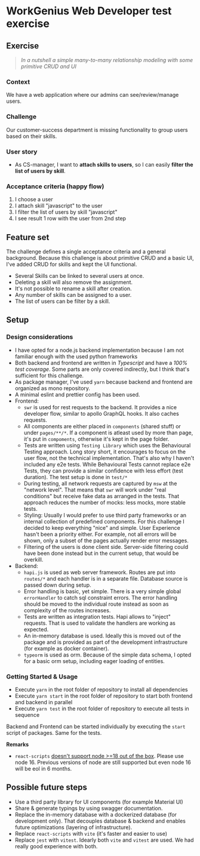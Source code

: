 # WorkGenius Web Developer test exercise

## Exercise

> _In a nutshell a simple many-to-many relationship modeling with some primitive CRUD and UI_

### Context

We have a web application where our admins can see/review/manage users.

### Challenge

Our customer-success department is missing functionality to group users based on their skills.

### User story

- As CS-manager, I want to **attach skills to users**, so I can easily **filter the list of users by skill**.

### Acceptance criteria (happy flow)

1. I choose a user
2. I attach skill "javascript" to the user
3. I filter the list of users by skill "javascript"
4. I see result 1 row with the user from 2nd step

## Feature set
The challenge defines a single acceptance criteria and a general background.
Because this challenge is about primitive CRUD and a basic UI, I've added CRUD for skills and kept the UI functional. 
* Several Skills can be linked to several users at once. 
* Deleting a skill will also remove the assignment. 
* It's not possible to rename a skill after creation. 
* Any number of skills can be assigned to a user. 
* The list of users can be filter by a skill.

## Setup

### Design considerations
* I have opted for a node.js backend implementation because I am not familiar enough with the used python frameworks
* Both backend and frontend are written in *Typescript* and have a *100% test coverage*. Some parts are only covered indirectly, but I think that's sufficient for this challenge. 
* As package manager, I've used `yarn` because backend and frontend are organized as mono repository.
* A minimal eslint and prettier config has been used.
* Frontend: 
    * `swr` is used for rest requests to the backend. It provides a nice developer flow, similar to apollo GraphQL hooks. It also caches requests.
    * All components are either placed in `components` (shared stuff) or under `pages/**/*`. If a component is atleast used by more than page, it's put in `compoments`, otherwise it's kept in the page folder.
    * Tests are written using `Testing Library` which uses the Behavioural Testing approach. Long story short, it encourages to focus on the user flow, not the technical implementation. That's also why I haven't included any e2e tests. While Behavioural Tests cannot replace e2e Tests, they can provide a similar confidence with less effort (test duration). The test setup is done in `test/*`
    * During testing, all network requests are captured by `msw` at the "network level". That means that `swr` will work under "real conditions" but receive fake data as arranged in the tests. That approach reduces the number of mocks: less mocks, more stable tests.
    * Styling: Usually I would prefer to use third party frameworks or an internal collection of predefined components. For this challenge I decided to keep everything "nice" and simple. User Experience hasn't been a priority either. For example, not all errors will be shown, only a subset of the pages actually render error messages.
    * Filtering of the users is done client side. Server-side filtering could have been done instead but in the current setup, that would be overkill.
* Backend:
    * `hapi.js` is used as web server framework. Routes are put into `routes/*` and each handler is in a separate file. Database source is passed down during setup.
    * Error handling is basic, yet simple. There is a very simple global `errorHandler` to catch sql constraint errors. The error handling should be moved to the individual route instead as soon as complexity of the routes increases.
    * Tests are written as integration tests. Hapi allows to "inject" requests. That is used to validate the handlers are working as expected.
    * An in-memory database is used. Ideally this is moved out of the package and is provided as part of the development infrastructure (for example as docker container).
    * `typeorm` is used as orm. Because of the simple data schema, I opted for a basic orm setup, including eager loading of entities.

### Getting Started & Usage
* Execute `yarn` in the root folder of repository to install all dependencies
* Execute `yarn start` in the root folder of repository to start both frontend and backend in parallel
* Execute `yarn test` in the root folder of repository to execute all tests in sequence

Backend and Frontend can be started individually by executing the `start` script of packages. Same for the tests.

**Remarks**
* `react-scripts` [doesn't support node >=18 out of the box](https://github.com/facebook/create-react-app/issues/12977). Please use node 16. Previous versions of node are still supported but even node 16 will be eol in 6 months.

## Possible future steps
* Use a third party library for UI components (for example Material UI)
* Share & generate typings by using swagger documentation.
* Replace the in-memory database with a dockerized database (for development only). That decouples database & backend and enables future optimizations (layering of infrastructure).
* Replace `react-scripts` with `vite` (it's faster and easier to use)
* Replace `jest` with `vitest`. Idearly both `vite` and `vitest` are used. We had really good experience with both.